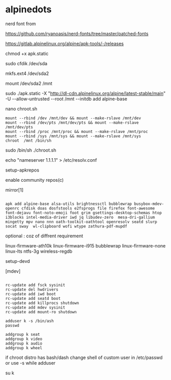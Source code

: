 # alpinedots

nerd font from

https://github.com/ryanoasis/nerd-fonts/tree/master/patched-fonts


 https://gitlab.alpinelinux.org/alpine/apk-tools/-/releases

 chmod +x apk.static

sudo cfdik /dev/sda

mkfs.ext4 /dev/sda2  

mount /dev/sda2 /mnt

sudo ./apk.static  -X "http://dl-cdn.alpinelinux.org/alpine/latest-stable/main" -U --allow-untrusted --root /mnt --initdb add alpine-base

nano chroot.sh
```
mount --rbind /dev /mnt/dev && mount --make-rslave /mnt/dev
mount --rbind /dev/pts /mnt/dev/pts && mount --make-rslave /mnt/dev/pts
mount --rbind /proc /mnt/proc && mount --make-rslave /mnt/proc
mount --rbind /sys /mnt/sys && mount --make-rslave /mnt/sys
chroot  /mnt /bin/sh  
```
sudo /bin/sh ./chroot.sh

echo "nameserver 1.1.1.1"  > /etc/resolv.conf

 setup-apkrepos

 enable community repos(c)
 
 mirror[1]
```

apk add alpine-base alsa-utils brightnessctl bubblewrap busybox-mdev-openrc cfdisk doas dosfstools e2fsprogs file firefox font-awesome font-dejavu font-noto-emoji foot grim gsettings-desktop-schemas htop i3blocks intel-media-driver iwd jq libudev-zero  mesa-dri-gallium mingetty mpv nano nnn oath-toolkit-oathtool openresolv seatd slurp socat sway  wl-clipboard wofi wtype zathura-pdf-mupdf 
```

optional : coz of diffrent  requirement

 linux-firmware-ath10k linux-firmware-i915 bubblewrap linux-firmware-none linux-lts ntfs-3g wireless-regdb  

 setup-devd
 
 [mdev]
```

rc-update add fsck sysinit
rc-update del hwdrivers
rc-update add iwd boot
rc-update add seatd boot
rc-update add killprocs shutdown
rc-update add mdev sysinit
rc-update add mount-ro shutdown

adduser k -s /bin/ash
passwd

addgroup k seat
addgroup k video
addgroup k audio
addgroup k wheel
```

if chroot distro has bash/dash change shell of custom user in /etc/passwd or use -s while adduser

su k 






 
